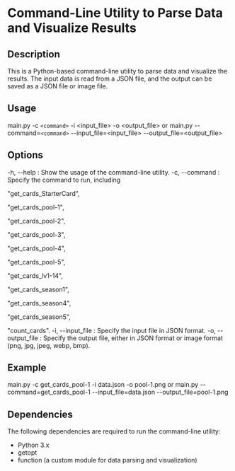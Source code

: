 # Command-Line Utility to Parse Data and Visualize Results

## Description

This is a Python-based command-line utility to parse data and visualize the results. The input data is read from a JSON file, and the output can be saved as a JSON file or image file.

## Usage

main.py -c `<command>` -i <input_file> -o <output_file>
or
main.py --command=`<command>` --input_file=<input_file> --output_file=<output_file>

## Options

-h, --help : Show the usage of the command-line utility.
-c, --command : Specify the command to run, including 

"get_cards_StarterCard",

"get_cards_pool-1",

"get_cards_pool-2", 

"get_cards_pool-3",

"get_cards_pool-4",

"get_cards_pool-5", 

"get_cards_lv1-14", 

"get_cards_season1", 

"get_cards_season4", 

"get_cards_season5", 

"count_cards".
-i, --input_file : Specify the input file in JSON format.
-o, --output_file : Specify the output file, either in JSON format or image format (png, jpg, jpeg, webp, bmp).

## Example

main.py -c get_cards_pool-1 -i data.json -o pool-1.png
or
main.py --command=get_cards_pool-1 --input_file=data.json --output_file=pool-1.png

## Dependencies

The following dependencies are required to run the command-line utility:

- Python 3.x
- getopt
- function (a custom module for data parsing and visualization)
